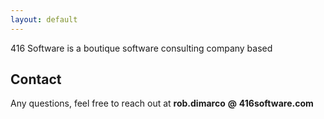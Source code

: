 ```yaml
---
layout: default
---
```


416 Software is a boutique software consulting company based

## Contact

Any questions, feel free to reach out at **rob.dimarco** **@** **416software.com**